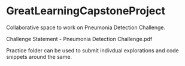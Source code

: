 # GreatLearningCapstoneProject

Collaborative space to work on Pneumonia Detection Challenge.

Challenge Statement - Pneumonia Detection Challenge.pdf

Practice folder can be used to submit indivdual explorations and code snippets around the same.
